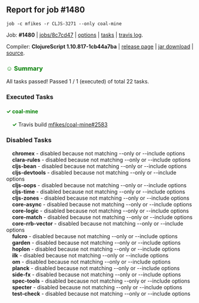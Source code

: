 ## Report for job #1480
```
job -c mfikes -r CLJS-3271 --only coal-mine
```


Job: **#1480** | [jobs/8c7cd47](https://github.com/cljs-oss/canary/commit/8c7cd476ddb01d23b6230839b40d177897fec410) | [options](options.edn) | [tasks](tasks.edn) | [travis log](https://travis-ci.org/cljs-oss/canary/builds/711791802).

Compiler: **ClojureScript 1.10.817-1cb44a7ba** | [release page](https://github.com/cljs-oss/canary/releases/tag/r1.10.817-1cb44a7ba) | [jar download](https://github.com/cljs-oss/canary/releases/download/r1.10.817-1cb44a7ba/clojurescript-1.10.817-1cb44a7ba.jar) | [source](https://github.com/mfikes/clojurescript/commit/1cb44a7babc7a2df036b4aa422a4b530287248b7).

### <b style='color:green'>☺ Summary</b>

All tasks passed! Passed 1 / 1 (executed) of total 22 tasks.

### Executed Tasks

#### <b style='color:green'>&#x2713; coal-mine</b>
&nbsp;&nbsp;&nbsp;&nbsp;<b style='color:green'>&#x2713;</b> Travis build [mfikes/coal-mine#2583](https://travis-ci.org/mfikes/coal-mine/builds/711792323)<br>

### Disabled Tasks

&nbsp;&nbsp;&nbsp;&nbsp;**chromex** - disabled because not matching --only or --include options<br>
&nbsp;&nbsp;&nbsp;&nbsp;**clara-rules** - disabled because not matching --only or --include options<br>
&nbsp;&nbsp;&nbsp;&nbsp;**cljs-bean** - disabled because not matching --only or --include options<br>
&nbsp;&nbsp;&nbsp;&nbsp;**cljs-devtools** - disabled because not matching --only or --include options<br>
&nbsp;&nbsp;&nbsp;&nbsp;**cljs-oops** - disabled because not matching --only or --include options<br>
&nbsp;&nbsp;&nbsp;&nbsp;**cljs-time** - disabled because not matching --only or --include options<br>
&nbsp;&nbsp;&nbsp;&nbsp;**cljs-zones** - disabled because not matching --only or --include options<br>
&nbsp;&nbsp;&nbsp;&nbsp;**core-async** - disabled because not matching --only or --include options<br>
&nbsp;&nbsp;&nbsp;&nbsp;**core-logic** - disabled because not matching --only or --include options<br>
&nbsp;&nbsp;&nbsp;&nbsp;**core-match** - disabled because not matching --only or --include options<br>
&nbsp;&nbsp;&nbsp;&nbsp;**core-rrb-vector** - disabled because not matching --only or --include options<br>
&nbsp;&nbsp;&nbsp;&nbsp;**fulcro** - disabled because not matching --only or --include options<br>
&nbsp;&nbsp;&nbsp;&nbsp;**garden** - disabled because not matching --only or --include options<br>
&nbsp;&nbsp;&nbsp;&nbsp;**hoplon** - disabled because not matching --only or --include options<br>
&nbsp;&nbsp;&nbsp;&nbsp;**ilk** - disabled because not matching --only or --include options<br>
&nbsp;&nbsp;&nbsp;&nbsp;**om** - disabled because not matching --only or --include options<br>
&nbsp;&nbsp;&nbsp;&nbsp;**planck** - disabled because not matching --only or --include options<br>
&nbsp;&nbsp;&nbsp;&nbsp;**side-fx** - disabled because not matching --only or --include options<br>
&nbsp;&nbsp;&nbsp;&nbsp;**spec-tools** - disabled because not matching --only or --include options<br>
&nbsp;&nbsp;&nbsp;&nbsp;**specter** - disabled because not matching --only or --include options<br>
&nbsp;&nbsp;&nbsp;&nbsp;**test-check** - disabled because not matching --only or --include options<br>